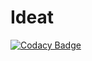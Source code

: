 # Ideat

[![Codacy Badge](https://api.codacy.com/project/badge/Grade/5acb677d144945e4a4feff24c9059d6f)](https://app.codacy.com/gh/BuildForSDGCohort2/Ideat?utm_source=github.com&utm_medium=referral&utm_content=BuildForSDGCohort2/Ideat&utm_campaign=Badge_Grade_Settings)